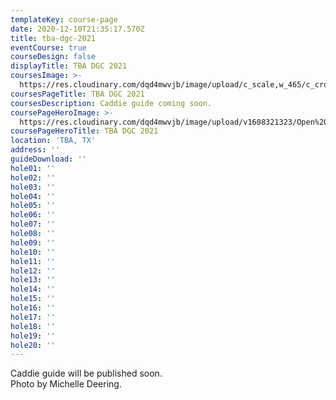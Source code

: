 ```yaml
---
templateKey: course-page
date: 2020-12-10T21:35:17.570Z
title: tba-dgc-2021
eventCourse: true
courseDesign: false
displayTitle: TBA DGC 2021
coursesImage: >-
  https://res.cloudinary.com/dqd4mwvjb/image/upload/c_scale,w_465/c_crop,h_300,w_465/v1608321382/Open%20DGC/Courses/Todgc-flag-w-logos_rkil5x.jpg
coursesPageTitle: TBA DGC 2021
coursesDescription: Caddie guide coming soon.
coursePageHeroImage: >-
  https://res.cloudinary.com/dqd4mwvjb/image/upload/v1608321323/Open%20DGC/Courses/banner_1920x1000_theopencourse_brkrc8.jpg
coursePageHeroTitle: TBA DGC 2021
location: 'TBA, TX'
address: ''
guideDownload: ''
hole01: ''
hole02: ''
hole03: ''
hole04: ''
hole05: ''
hole06: ''
hole07: ''
hole08: ''
hole09: ''
hole10: ''
hole11: ''
hole12: ''
hole13: ''
hole14: ''
hole15: ''
hole16: ''
hole17: ''
hole18: ''
hole19: ''
hole20: ''
---
```

Caddie guide will be published soon.
<br/>
Photo by Michelle Deering.